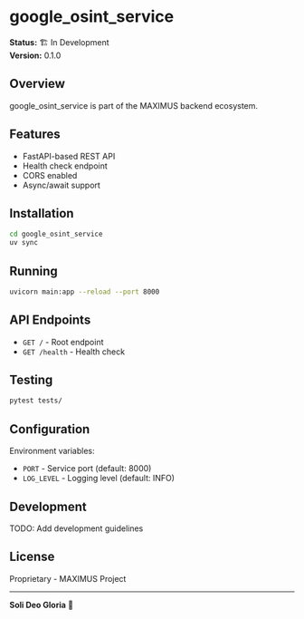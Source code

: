 # google_osint_service

**Status:** 🏗️ In Development  
**Version:** 0.1.0

## Overview

google_osint_service is part of the MAXIMUS backend ecosystem.

## Features

- FastAPI-based REST API
- Health check endpoint
- CORS enabled
- Async/await support

## Installation

```bash
cd google_osint_service
uv sync
```

## Running

```bash
uvicorn main:app --reload --port 8000
```

## API Endpoints

- `GET /` - Root endpoint
- `GET /health` - Health check

## Testing

```bash
pytest tests/
```

## Configuration

Environment variables:
- `PORT` - Service port (default: 8000)
- `LOG_LEVEL` - Logging level (default: INFO)

## Development

TODO: Add development guidelines

## License

Proprietary - MAXIMUS Project

---

**Soli Deo Gloria** 🙏
